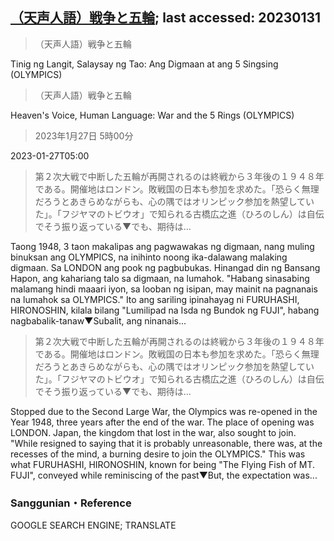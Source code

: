 ## [（天声人語）戦争と五輪](https://www.asahi.com/articles/DA3S15542394.html?iref=comtop_Opinion_05); last accessed: 20230131

> （天声人語）戦争と五輪

Tinig ng Langit, Salaysay ng Tao: Ang Digmaan at ang 5 Singsing (OLYMPICS)

> （天声人語）戦争と五輪

Heaven's Voice, Human Language: War and the 5 Rings (OLYMPICS)

> 2023年1月27日 5時00分

2023-01-27T05:00

> 第２次大戦で中断した五輪が再開されるのは終戦から３年後の１９４８年である。開催地はロンドン。敗戦国の日本も参加を求めた。「恐らく無理だろうとあきらめながらも、心の隅ではオリンピック参加を熱望していた」。「フジヤマのトビウオ」で知られる古橋広之進（ひろのしん）は自伝でそう振り返っている▼でも、期待は…

Taong 1948, 3 taon makalipas ang pagwawakas ng digmaan, nang muling binuksan ang OLYMPICS, na inihinto noong ika-dalawang malaking digmaan. Sa LONDON ang pook ng pagbubukas. Hinangad din ng Bansang Hapon, ang kahariang talo sa digmaan, na lumahok. "Habang sinasabing malamang hindi maaari iyon, sa looban ng isipan, may mainit na pagnanais na lumahok sa OLYMPICS." Ito ang sariling ipinahayag ni FURUHASHI, HIRONOSHIN, kilala bilang "Lumilipad na Isda ng Bundok ng FUJI", habang nagbabalik-tanaw▼Subalit, ang ninanais...

> 第２次大戦で中断した五輪が再開されるのは終戦から３年後の１９４８年である。開催地はロンドン。敗戦国の日本も参加を求めた。「恐らく無理だろうとあきらめながらも、心の隅ではオリンピック参加を熱望していた」。「フジヤマのトビウオ」で知られる古橋広之進（ひろのしん）は自伝でそう振り返っている▼でも、期待は…

Stopped due to the Second Large War, the Olympics was re-opened in the Year 1948, three years after the end of the war. The place of opening was LONDON. Japan, the kingdom that lost in the war, also sought to join. "While resigned to saying that it is probably unreasonable, there was, at the recesses of the mind, a burning desire to join the OLYMPICS." This was what FURUHASHI, HIRONOSHIN, known for being "The Flying Fish of MT. FUJI", conveyed while reminiscing of the past▼But, the expectation was...

### Sanggunian・Reference

GOOGLE SEARCH ENGINE; TRANSLATE
